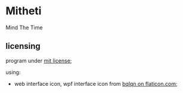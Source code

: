 # Mitheti

Mind The Time

## licensing

program under [mit license](./license);

using:

- web interface icon, wpf interface icon from [bqlqn on flaticon.com](https://www.flaticon.com/authors/bqlqn);
